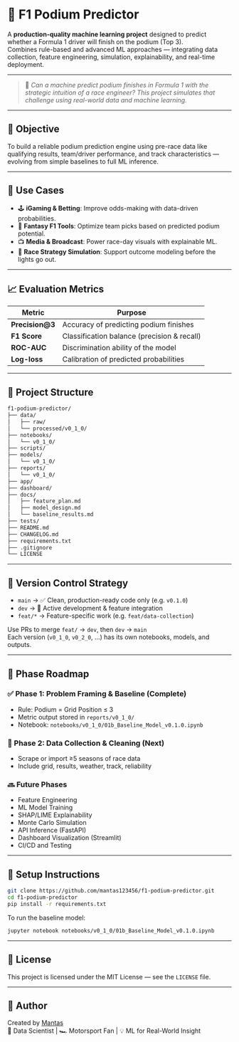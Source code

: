# 🏁 F1 Podium Predictor

A **production-quality machine learning project** designed to predict whether a Formula 1 driver will finish on the podium (Top 3).  
Combines rule-based and advanced ML approaches — integrating data collection, feature engineering, simulation, explainability, and real-time deployment.

---

> 🧠 *Can a machine predict podium finishes in Formula 1 with the strategic intuition of a race engineer? This project simulates that challenge using real-world data and machine learning.*

---

## 🎯 Objective

To build a reliable podium prediction engine using pre-race data like qualifying results, team/driver performance, and track characteristics — evolving from simple baselines to full ML inference.

---

## 💼 Use Cases

- 🕹️ **iGaming & Betting**: Improve odds-making with data-driven probabilities.
- 🧮 **Fantasy F1 Tools**: Optimize team picks based on predicted podium potential.
- 📺 **Media & Broadcast**: Power race-day visuals with explainable ML.
- 🧠 **Race Strategy Simulation**: Support outcome modeling before the lights go out.

---

## 📈 Evaluation Metrics

| Metric        | Purpose |
|---------------|---------|
| **Precision@3** | Accuracy of predicting podium finishes |
| **F1 Score**    | Classification balance (precision & recall) |
| **ROC-AUC**     | Discrimination ability of the model |
| **Log-loss**    | Calibration of predicted probabilities |

---

## 🧱 Project Structure

```bash
f1-podium-predictor/
├── data/
│   ├── raw/
│   └── processed/v0_1_0/
├── notebooks/
│   └── v0_1_0/
├── scripts/
├── models/
│   └── v0_1_0/
├── reports/
│   └── v0_1_0/
├── app/
├── dashboard/
├── docs/
│   ├── feature_plan.md
│   ├── model_design.md
│   └── baseline_results.md
├── tests/
├── README.md
├── CHANGELOG.md
├── requirements.txt
├── .gitignore
└── LICENSE
```

---

## 🔁 Version Control Strategy

- `main` → ✅ Clean, production-ready code only (e.g. `v0.1.0`)
- `dev` → 🧪 Active development & feature integration
- `feat/*` → Feature-specific work (e.g. `feat/data-collection`)

Use PRs to merge `feat/` → `dev`, then `dev` → `main`  
Each version (`v0_1_0`, `v0_2_0`, ...) has its own notebooks, models, and outputs.

---

## 🧪 Phase Roadmap

### ✅ Phase 1: Problem Framing & Baseline (Complete)
- Rule: Podium = Grid Position ≤ 3
- Metric output stored in `reports/v0_1_0/`
- Notebook: `notebooks/v0_1_0/01b_Baseline_Model_v0.1.0.ipynb`

### 🚧 Phase 2: Data Collection & Cleaning (Next)
- Scrape or import ≥5 seasons of race data
- Include grid, results, weather, track, reliability

### 🔜 Future Phases
- Feature Engineering
- ML Model Training
- SHAP/LIME Explainability
- Monte Carlo Simulation
- API Inference (FastAPI)
- Dashboard Visualization (Streamlit)
- CI/CD and Testing

---

## 🧠 Setup Instructions

```bash
git clone https://github.com/mantas123456/f1-podium-predictor.git
cd f1-podium-predictor
pip install -r requirements.txt
```

To run the baseline model:
```bash
jupyter notebook notebooks/v0_1_0/01b_Baseline_Model_v0.1.0.ipynb
```

---

## 📜 License

This project is licensed under the MIT License — see the `LICENSE` file.

---

## 👤 Author

Created by [Mantas](https://github.com/mantas123456)  
🔬 Data Scientist | 🏎 Motorsport Fan | 💡 ML for Real-World Insight
